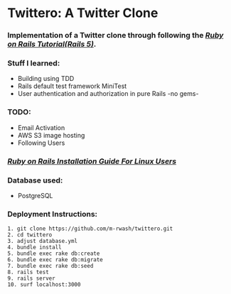# Twittero: A Twitter Clone
### Implementation of a Twitter clone through following the  [*Ruby on Rails Tutorial(Rails 5)*](http://www.railstutorial.org/).

### Stuff I learned:
* Building using TDD
* Rails default test framework MiniTest 
* User authentication and authorization in pure Rails -no gems-

### TODO:
* Email Activation
* AWS S3 image hosting
* Following Users

### [*Ruby on Rails Installation Guide For Linux Users*](https://www.digitalocean.com/community/tutorials/how-to-install-ruby-on-rails-with-rbenv-on-ubuntu-16-04)

### Database used:
* PostgreSQL 

### Deployment Instructions:
```
1. git clone https://github.com/m-rwash/twittero.git
2. cd twittero
3. adjust database.yml
4. bundle install
5. bundle exec rake db:create
6. bundle exec rake db:migrate
7. bundle exec rake db:seed
8. rails test
9. rails server
10. surf localhost:3000

```